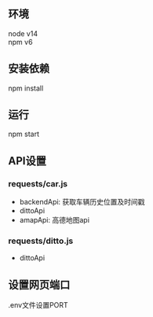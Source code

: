## 环境
node v14  
npm v6

## 安装依赖
npm install

## 运行
npm start

## API设置
### requests/car.js  
- backendApi: 获取车辆历史位置及时间戳
- dittoApi
- amapApi: 高德地图api
### requests/ditto.js
- dittoApi

## 设置网页端口
.env文件设置PORT

